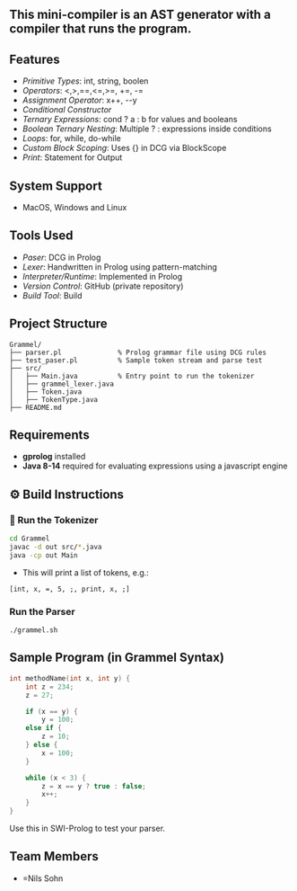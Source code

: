 ## This mini-compiler is an AST generator with a compiler that runs the program.

## Features
- *Primitive Types*: int, string, boolen
- *Operators*: <,>,==,<=,>=, +=, -=
- *Assignment Operator*: x++, --y
- *Conditional Constructor*
- *Ternary Expressions*:	cond ? a : b for values and booleans
- *Boolean Ternary Nesting*:	Multiple ? : expressions inside conditions
- *Loops*: for, while, do-while
- *Custom Block Scoping*:	Uses {} in DCG via BlockScope
- *Print*: Statement for Output

## System Support
- MacOS, Windows and Linux

## Tools Used
- *Paser*: DCG in Prolog
- *Lexer*: Handwritten in Prolog using pattern-matching
- *Interpreter/Runtime*: Implemented in Prolog
- *Version Control*: GitHub (private repository)
- *Build Tool*: Build

## Project Structure

```
Grammel/
├── parser.pl              % Prolog grammar file using DCG rules
├── test_paser.pl          % Sample token stream and parse test
├── src/
│   ├── Main.java          % Entry point to run the tokenizer
│   ├── grammel_lexer.java
│   ├── Token.java
│   ├── TokenType.java
├── README.md
```

## Requirements

- **gprolog** installed
- **Java 8-14** required for evaluating expressions using a javascript engine

## ⚙️ Build Instructions

### 🧪 Run the Tokenizer

```bash
cd Grammel
javac -d out src/*.java
java -cp out Main
```

- This will print a list of tokens, e.g.:
```
[int, x, =, 5, ;, print, x, ;]
```

### Run the Parser

```
./grammel.sh
```


## Sample Program (in Grammel Syntax)

```c
int methodName(int x, int y) {
    int z = 234;
    z = 27;

    if (x == y) {
        y = 100;
    else if {
        z = 10;
    } else {
        x = 100;
    }

    while (x < 3) {
        z = x == y ? true : false;
        x++;
    }
}
```


Use this in SWI-Prolog to test your parser.

## Team Members
- =Nils Sohn
